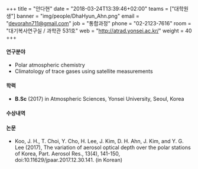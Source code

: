 +++
title = "안다현"
date = "2018-03-24T13:39:46+02:00"
teams = ["대학원생"]
banner = "img/people/DhaHyun_Ahn.png"
email = "devorahn711@gmail.com"
job = "통합과정"
phone = "02-2123-7616"
room = "대기복사연구실 / 과학관 531호"
web = "http://atrad.yonsei.ac.kr/"
weight = 40
+++

#### 연구분야
+ Polar atmospheric chemistry
+ Climatology of trace gases using satellite measurements

#### 학력
 + **B.Sc** (2017) in Atmospheric Sciences, Yonsei University, Seoul, Korea

#### 수상내역


#### 논문
+ Koo, J. H., T. Choi, Y. Cho, H. Lee, J. Kim, D. H. Ahn, J. Kim, and Y. G. Lee (2017), The variation of aerosol optical depth over the polar stations of Korea, Part. Aerosol Res., 13(4), 141-150, doi:10.11629/jpaar.2017.12.30.141. (in Korean)
